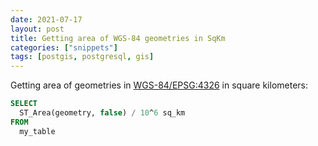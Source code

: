 ```yaml
---
date: 2021-07-17
layout: post
title: Getting area of WGS-84 geometries in SqKm
categories: ["snippets"]
tags: [postgis, postgresql, gis]
---
```


Getting area of geometries in [WGS-84/EPSG:4326](https://spatialreference.org/ref/epsg/wgs-84/) in square kilometers:

```sql
SELECT
  ST_Area(geometry, false) / 10^6 sq_km
FROM
  my_table
```
